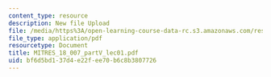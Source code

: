 ```yaml
---
content_type: resource
description: New file Upload
file: /media/https%3A/open-learning-course-data-rc.s3.amazonaws.com/res-18-007-calculus-revisited-multivariable-calculus-fall-2011/bf6d5bd137d4e22fee70b6c8b3807726_MITRES_18_007_partV_lec01.pdf
file_type: application/pdf
resourcetype: Document
title: MITRES_18_007_partV_lec01.pdf
uid: bf6d5bd1-37d4-e22f-ee70-b6c8b3807726
---
```

